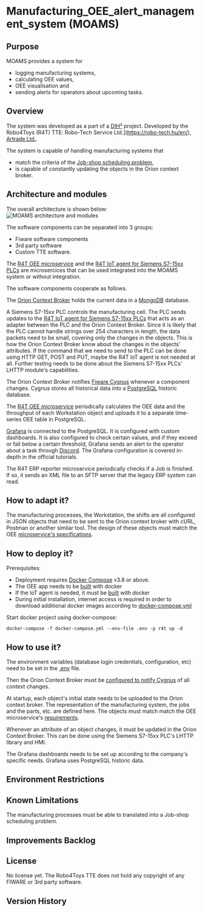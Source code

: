 # Manufacturing_OEE_alert_management_system (MOAMS)

## Purpose

MOAMS provides a system for
- logging manufacturing systems,
- calculating OEE values,
- OEE visualisation and
- sending alerts for operators about upcoming tasks.

## Overview
The system was developed as a part of a  [DIH²](http://dih-squared.eu/) project.
Developed by the Robo4Toys (R4T) TTE: Robo-Tech Service Ltd.](https://robo-tech.hu/en/), [Artrade Ltd.](https://shop.rubik.hu/en/).

The system is capable of handling manufacturing systems that
- match the criteria of the [Job-shop scheduling problem](https://en.wikipedia.org/wiki/Job-shop_scheduling),
- is capable of constantly updating the objects in the Orion context broker.

## Architecture and modules
The overall architecture is shown below: 
![MOAMS architecture and modules]()

The software components can be separated into 3 groups: 
- Fiware software components
- 3rd party software
- Custom TTE software.

The [R4T OEE microservice](https://github.com/aviharos/oee) and the [R4T IoT agent for Siemens S7-15xx PLCs](https://github.com/aviharos/iotagent-plc) are microsercices that can be used integrated into the MOAMS system or without integration.

The software components cooperate as follows.

The [Orion Context Broker](https://github.com/Fiware/tutorials.Getting-Started) holds the current data in a [MongoDB](https://www.mongodb.com/) database.

A Siemens S7-15xx PLC controls the manufacturing cell. The PLC sends updates to the [R4T IoT agent for Siemens S7-15xx PLCs](https://github.com/aviharos/iotagent-plc) that acts as an adapter between the PLC and the Orion Context Broker. Since it is likely that the PLC cannot handle strings over 254 characters in length, the data packets need to be small, covering only the changes in the objects. This is how the Orion Context Broker know about the changes in the objects' attributes. If the command that we need to send to the PLC can be done using HTTP GET, POST and PUT, maybe the R4T IoT agent is not needed at all. Further testing needs to be done about the Siemens S7-15xx PLCs' LHTTP module's capabilities.

The Orion Context Broker notifies [Fiware Cygnus](https://github.com/FIWARE/tutorials.Historic-Context-Flume) whenever a component changes. Cygnus stores all historical data into a [PostgreSQL](https://www.postgresql.org/) historic database.

The [R4T OEE microservice](https://github.com/aviharos/oee) periodically calculates the OEE data and the throughput of each Workstation object and uploads it to a separate time-series OEE table in PostgreSQL.

[Grafana](https://grafana.com/) is connected to the PostgreSQL. It is configured with custom dashboards. It is also configured to check certain values, and if they exceed or fall below a certain threshold, Grafana sends an alert to the operator about a task through [Discord](https://discord.com/). The Grafana configuration is covered in-depth in the official tutorials.

The R4T ERP reporter microservice periodically checks if a Job is finished. If so, it sends an XML file to an SFTP server that the legacy ERP system can read.

## How to adapt it?

The manufacturing processes, the Workstation, the shifts are all configured in JSON objects that need to be sent to the Orion context broker with cURL, Postman or another similar tool. The design of these objects must match the OEE [microservice's specifications](https://github.com/aviharos/oee#objects-in-the-orion-context-broker).

## How to deploy it?

Prerequisites:
 - Deployment requires [Docker Compose](https://docs.docker.com/compose/install/) v3.8 or above.
 - The OEE app needs to be [built](https://github.com/aviharos/oee#build) with docker
 - If the IoT agent is needed, it must be [built](https://github.com/aviharos/iotagent-plc#build) with docker
 - During initial installation, internet access is required in order to download additional docker images according to [docker-compose.yml](docker-compose.yml)

Start docker project using docker-compose:

	docker-compose -f docker-compose.yml --env-file .env -p r4t up -d

## How to use it?

The environment variables (database login credentials, configuration, etc) need to be set in the [.env](.env) file.

Then the Orion Context Broker must be [configured to notify Cygnus](https://github.com/aviharos/oee#notifying-cygnus-of-all-context-changes) of all context changes.

At startup, each object's initial state needs to be uploaded to the Orion context broker. The representation of the manufacturing system, the jobs and the parts, etc. are defined here. The objects must match match the OEE microservice's [requirements](https://github.com/aviharos/oee#objects-in-the-orion-context-broker).

Whenever an attribute of an object changes, it must be updated in the Orion Context Broker. This can be done using the Siemens S7-15xx PLC's LHTTP library and HMI.

The Grafana dashboards needs to be set up according to the company's specific needs. Grafana uses PostgreSQL historic data.

## Environment Restrictions

## Known Limitations
The manufacturing processes must be able to translated into a Job-shop scheduling problem.

## Improvements Backlog

## License
No license yet. The Robo4Toys TTE does not hold any copyright of any FIWARE or 3rd party software.

## Version History

